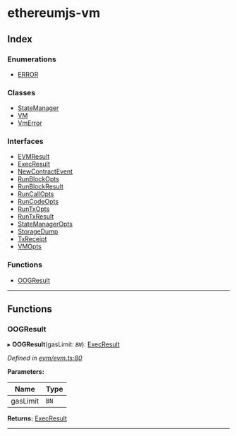 
#  ethereumjs-vm

## Index

### Enumerations

* [ERROR](enums/error.md)

### Classes

* [StateManager](classes/statemanager.md)
* [VM](classes/vm.md)
* [VmError](classes/vmerror.md)

### Interfaces

* [EVMResult](interfaces/evmresult.md)
* [ExecResult](interfaces/execresult.md)
* [NewContractEvent](interfaces/newcontractevent.md)
* [RunBlockOpts](interfaces/runblockopts.md)
* [RunBlockResult](interfaces/runblockresult.md)
* [RunCallOpts](interfaces/runcallopts.md)
* [RunCodeOpts](interfaces/runcodeopts.md)
* [RunTxOpts](interfaces/runtxopts.md)
* [RunTxResult](interfaces/runtxresult.md)
* [StateManagerOpts](interfaces/statemanageropts.md)
* [StorageDump](interfaces/storagedump.md)
* [TxReceipt](interfaces/txreceipt.md)
* [VMOpts](interfaces/vmopts.md)

### Functions

* [OOGResult](#oogresult)

---

## Functions

<a id="oogresult"></a>

###  OOGResult

▸ **OOGResult**(gasLimit: *`BN`*): [ExecResult](interfaces/execresult.md)

*Defined in [evm/evm.ts:80](https://github.com/ethereumjs/ethereumjs-vm/blob/439570a/lib/evm/evm.ts#L80)*

**Parameters:**

| Name | Type |
| ------ | ------ |
| gasLimit | `BN` |

**Returns:** [ExecResult](interfaces/execresult.md)

___

